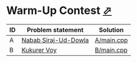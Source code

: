 # Warm-Up Contest [⬀](http://lightoj.com/practice_contest_problemset.php?contest_id=727)

| ID | Problem statement                                                                                    | Solution                 |
|----|------------------------------------------------------------------------------------------------------|--------------------------|
| A  | [Nabab Siraj-Ud-Dowla](http://lightoj.com/practice_contest_showproblem.php?contest_id=727&problem=A) | [A/main.cpp](A/main.cpp) |
| B  | [Kukurer Voy](http://lightoj.com/practice_contest_showproblem.php?contest_id=727&problem=B)          | [B/main.cpp](B/main.cpp) |

